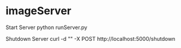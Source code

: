 # imageServer

Start Server
python runServer.py

Shutdown Server
curl -d "" -X POST http://localhost:5000/shutdown

